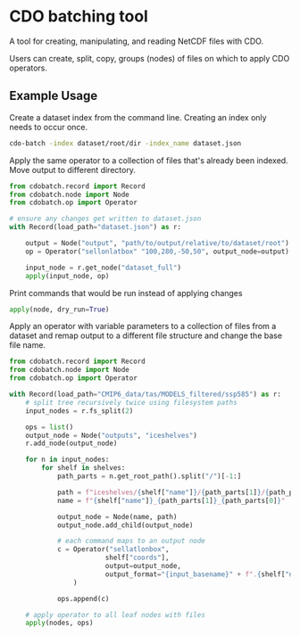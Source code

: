 # CDO batching tool

A tool for creating, manipulating, and reading NetCDF files with CDO.

Users can create, split, copy, groups (nodes) of files on which to apply
CDO operators. 

## Example Usage

Create a dataset index from the command line. Creating an index only needs to occur once.
```bash
cdo-batch -index dataset/root/dir -index_name dataset.json
```

Apply the same operator to a collection of files that's already been indexed. Move output to different directory.

```python
from cdobatch.record import Record
from cdobatch.node import Node
from cdobatch.op import Operator

# ensure any changes get written to dataset.json
with Record(load_path="dataset.json") as r:

    output = Node("output", "path/to/output/relative/to/dataset/root")
    op = Operator("sellonlatbox" "100,280,-50,50", output_node=output)

    input_node = r.get_node("dataset_full")
    apply(input_node, op)
```

Print commands that would be run instead of applying changes

```python
apply(node, dry_run=True)
```

Apply an operator with variable parameters to a collection of files from a dataset and remap output to a different file structure and change the base file name.

```python
from cdobatch.record import Record
from cdobatch.node import Node
from cdobatch.op import Operator

with Record(load_path="CMIP6_data/tas/MODELS_filtered/ssp585") as r:
    # split tree recursively twice using filesystem paths
    input_nodes = r.fs_split(2)

    ops = list()
    output_node = Node("outputs", "iceshelves")
    r.add_node(output_node)

    for n in input_nodes:
        for shelf in shelves:
            path_parts = n.get_root_path().split("/")[-1:]

            path = f"iceshelves/{shelf["name"]}/{path_parts[1]}/{path_parts[0]}"
            name = f"{shelf["name"]}_{path_parts[1]}_{path_parts[0]}"

            output_node = Node(name, path)
            output_node.add_child(output_node)

            # each command maps to an output node
            c = Operator("sellatlonbox",
                        shelf["coords"],
                        output=output_node,
                        output_format="{input_basename}" + f".{shelf["name"]}.nc"
                )

            ops.append(c)

    # apply operator to all leaf nodes with files
    apply(nodes, ops)

```


